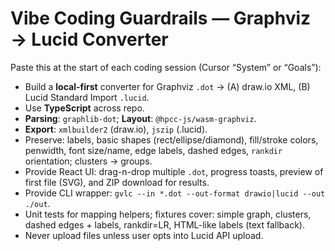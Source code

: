 # Vibe Coding Guardrails — Graphviz → Lucid Converter

Paste this at the start of each coding session (Cursor “System” or “Goals”):

- Build a **local-first** converter for Graphviz `.dot` → (A) draw.io XML, (B) Lucid Standard Import `.lucid`.
- Use **TypeScript** across repo.
- **Parsing**: `graphlib-dot`; **Layout**: `@hpcc-js/wasm-graphviz`.
- **Export**: `xmlbuilder2` (draw.io), `jszip` (.lucid).
- Preserve: labels, basic shapes (rect/ellipse/diamond), fill/stroke colors, penwidth, font size/name, edge labels, dashed edges, `rankdir` orientation; clusters → groups.
- Provide React UI: drag-n-drop multiple `.dot`, progress toasts, preview of first file (SVG), and ZIP download for results.
- Provide CLI wrapper: `gvlc --in *.dot --out-format drawio|lucid --out ./out`.
- Unit tests for mapping helpers; fixtures cover: simple graph, clusters, dashed edges + labels, rankdir=LR, HTML-like labels (text fallback).
- Never upload files unless user opts into Lucid API upload.